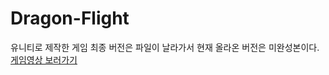 # Dragon-Flight
유니티로 제작한 게임
최종 버전은 파일이 날라가서 현재 올라온 버전은
미완성본이다.<br>
<a href="https://www.instagram.com/reel/C4esEHXPqqd/?igsh=ZDRweXVhMDJjamc0" target="_blank">게임영상 보러가기</a>
